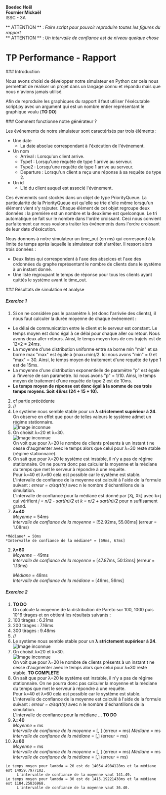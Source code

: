 **Boedec Hoël  
Fournier Mickaël**  
ISSC - 3A

** ATTENTION ** : *Faire script pour pouvoir reproduire toutes les figures du rapport*  
** ATTENTION ** : *Un intervalle de confiance est de niveau quelque chose*

# TP Performance - Rapport

### Introduction

Nous avons choisi de développer notre simulateur en Python car cela nous permettait de réaliser un projet dans un langage connu et répandu mais que nous n'avions jamais utilisé.

Afin de reproduire les graphiques du rapport il faut utiliser l'éxécutable script.py avec un argument qui est un nombre entier représentant le graphique voulu (**TO DO**)

### Comment fonctionne notre générateur ?

Les événements de notre simulateur sont caractérisés par trois éléments :
  - Une date
    * La date absolue correspondant à l'éxécution de l'événement.
  - Un nom
    * Arrival : Lorsqu'un client arrive.
    * Type1 : Lorsqu'une requête de type 1 arrive au serveur.
    * Type2 : Lorsqu'une requête de type 1 arrive au serveur.
    * Departure : Lorsqu'un client a reçu une réponse à sa requête de type 2.
  - Un id
    * L'id du client auquel est associé l'événement.

Ces événemnts sont stockés dans un objet de type PriorityQueue. La particularité de la PriorityQueue est qu'elle se trie d'elle même lorsqu'un élément vient s'y rajouter. Chaque élément de cet objet regroupe deux données : la première est un nombre et la deuxième est quelconque. Le tri automatique se fait sur le nombre dans l'ordre croissant. Ceci nous convient parfaitement car nous voulons traiter les événements dans l'ordre croissant de leur date d'éxécution.

Nous donnons à notre simulateur un time_out (en ms) qui correspond à la limite de temps après laquelle le simulateur doit s'arrêter. Il ressort alors trois données :
  - Deux listes qui correspondent à l'axe des abscices et l'axe des ordonnées du graphe représentant le nombre de clients dans le système à un instant donné.
  - Une liste regroupant le temps de réponse pour tous les clients ayant quittés le système avant le time_out.

### Résultats de simulation et analyse

##### Exercice 1

1. Si on ne considère pas le paramètre &#955; (et donc l'arrivée des clients), il nous faut calculer la durée moyenne de chaque événement :
  - Le délai de communication entre le client et le serveur est constant. Le temps moyen est donc égal à ce délai pour chaque aller ou retour. Nous avons deux aller-retours. Ainsi, le temps moyen lors de ces trajets est de 12*2 = 24ms.
  - La moyenne d'une distribution uniforme entre sa borne min "min" et sa borne max "max" est égale à (max+min)/2. Ici nous avons "min" = 0 et "max" = 30. Ainsi, le temps moyen de traitement d'une requête de type 1 est de 15ms.
  - La moyenne d'une distribution exponentielle de paramètre "p" est égale à l'inverse de son paramètre. Ici nous avons "p" = 1/10. Ainsi, le temps moyen de traitement d'une requête de type 2 est de 10ms.
  - **Le temps moyen de réponse est donc égal à la somme de ces trois temps moyens. Soit *49ms* (24 + 15 + 10).**
2. cf partie précédente
3. //
  1. Le système nous semble stable pour un **&#955; strictement supérieur à 24.** On observe en effet que pour de telles valeurs le système admet un régime stationnaire.   
  ![Image inconnue](./Graphs/seeded/figure_1Quest3-1Seed1.png)
  2. On choisit &#955;=20 et &#955;=30.  
    ![Image inconnue](./Graphs/seeded/figure_2Quest3-2Seed1.png)  
    On voit que pour &#955;=20 le nombre de clients présents à un instant t ne cesse d'augmenter avec le temps alors que celui pour &#955;=30 reste stable (régime stationnaire).
4. On sait que pour &#955;=20 le système est instable, il n'y a pas de régime stationnaire. On ne pourra donc pas calculer la moyenne et la médiane du temps que met le serveur à répondre à une requête.  
  Pour &#955;=40 et &#955;=60 cela est possible car le système est stable.  
  L'intervalle de confiance de la moyenne est calculé à l'aide de la formule suivant : *erreur = &#963;/sqrt(n)* avec n le nombre d'échantillons de la simulation.  
  L'intervalle de confiance pour la médiane est donné par [Xj, Xk]  avec k>j qui vérifient *j = n/2 - sqrt(n)/2* et *k = n/2 + sqrt(n)/2* pour n suffisament grand.
  1. **&#955;=40**  
    *Moyenne* = 54ms  
    *Intervalle de confiance de la moyenne* = [52.92ms, 55.08ms] (erreur = 1.08ms)

    *Médiane* = 50ms  
    *Intervalle de confiance de la médiane* = [59ms, 67ms]
  2. **&#955;=60**  
      *Moyenne* = 49ms  
      *Intervalle de confiance de la moyenne* = [47.87ms, 50.13ms] (erreur = 1.13ms)

      *Médiane* = 48ms  
      *Intervalle de confiance de la médiane* = [46ms, 56ms]

##### Exercice 2

1. **TO DO**  
  On calcule la moyenne de la distribution de Pareto sur 100, 1000 puis 10^6 tirages et on obtient les résultats suivants :
  1. 100 tirages : 6.21ms
  2. 200 tirages : 7.16ms
  3. 300 tirages : 9.48ms
2. //
  1. Le système nous semble stable pour un **&#955; strictement supérieur à 24.**  
  ![Image inconnue](./Graphs/24-25-26_40000_pareto.png)
  2. On choisit &#955;=20 et &#955;=30.  
    ![Image inconnue](./Graphs/20-30_40000_pareto.png)  
    On voit que pour &#955;=20 le nombre de clients présents à un instant t ne cesse d'augmenter avec le temps alors que celui pour &#955;=30 reste stable. **TO COMPLETE**
3. On sait que pour &#955;=20 le système est instable, il n'y a pas de régime stationnaire. On ne pourra donc pas calculer la moyenne et la médiane du temps que met le serveur à répondre à une requête.  
Pour &#955;=40 et &#955;=60 cela est possible car le système est stable.  
L'intervalle de confiance de la moyenne est calculé à l'aide de la formule suivant : *erreur = &#963;/sqrt(n)* avec n le nombre d'échantillons de la simulation.  
L'intervalle de confiance pour la médiane ... **TO DO**  
  1. **&#955;=40**  
    *Moyenne* = ms  
    *Intervalle de confiance de la moyenne* = [, ] (erreur = ms)
    *Médiane* = ms  
    *Intervalle de confiance de la médiane* = [,] (erreur = ms)
  2. **&#955;=60**  
      *Moyenne* = ms  
      *Intervalle de confiance de la moyenne* = [, ] (erreur = ms)
      *Médiane* = ms  
      *Intervalle de confiance de la médiane* = [,] (erreur = ms)

```
Le temps moyen pour lambda = 20 est de 14054.4984128ms et la médiane est 14959.7977102.
	 L'intervalle de confiance de la moyenne vaut 141.49.
Le temps moyen pour lambda = 30 est de 1415.19221438ms et la médiane est 1184.25836968.
	 L'intervalle de confiance de la moyenne vaut 36.40.

```
